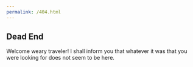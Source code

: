 ```yaml
---
permalink: /404.html
---
```


## Dead End
Welcome weary traveler! I shall inform you that whatever it was that you were looking for does not seem to be here.

